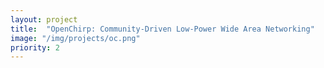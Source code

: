 ```yaml
---
layout: project
title:  "OpenChirp: Community-Driven Low-Power Wide Area Networking"
image: "/img/projects/oc.png"
priority: 2
---
```

